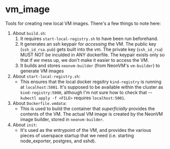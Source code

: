 # vm_image

Tools for creating new local VM images. There's a few things to note here:

1. About `build.sh`:
   1. It requires `start-local-registry.sh` to have been run beforehand.
   2. It generates an ssh keypair for *accessing* the VM. The public key (`ssh_id_rsa.pub`) gets
      built into the vm. The private key (`ssh_id_rsa`) MUST NOT be inculded in ANY dockerfile. The
      keypair exists only so that if *we* mess up, we don't make it easier to access the VM.
   3. It builds and stores `neonvm-builder` (from NeonVM's `vm-builder`) to generate VM images
2. About `start-local-registry.sh`:
   * This ensures that the local docker regsitry `kind-registry` is running at `localhost:5001`. It's
     supposed to be available within the cluster as `kind-registry:5000`, although I'm not sure how
     to check that -- `kubectl apply -f <FILE>` requires `localhost:5001`.
3. About `Dockerfile.vmdata`:
   * This is used to build the container that _superficially_ provides the contents of the VM. The
     actual VM image is created by the NeonVM image builder, stored in `neonvm-builder`.
4. About `init`:
   * It's used as the entrypoint of the VM, and provides the various pieces of userspace
     startup that we need (i.e. starting node\_exporter, postgres, and sshd).
